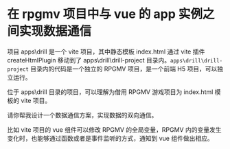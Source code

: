 # 在 rpgmv 项目中与 vue 的 app 实例之间实现数据通信

项目 apps\drill 是一个 vite 项目，其中静态模板 index.html 通过 vite 插件 createHtmlPlugin 移动到了 apps\drill\drill-project 目录内。`apps\drill\drill-project` 目录内的代码是一个独立的 RPGMV 项目，是一个前端 H5 项目，可以独立运行。

位于 apps\drill 目录的项目，可以理解为借用 RPGMV 游戏项目为 index.html 模板的 vite 项目。

请你帮我设计一个数据通信方案，实现数据的双向通信。

比如 vite 项目的 vue 组件可以修改 RPGMV 的全局变量，RPGMV 内的变量发生变化时，也能够通过函数或者是事件监听的方式，通知到 vue 组件做出相应。
